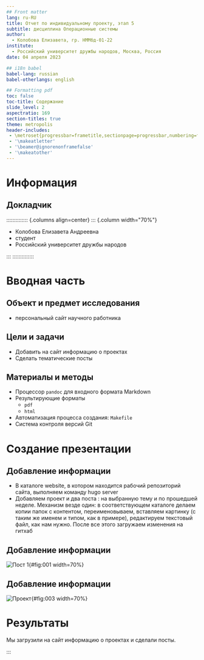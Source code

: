 ```yaml
---
## Front matter
lang: ru-RU
title: Отчет по индивидуальному проекту, этап 5
subtitle: дисциплина Операционные системы
author:
  - Колобова Елизавета, гр. НММбд-01-22
institute:
  - Российский университет дружбы народов, Москва, Россия
date: 04 апреля 2023

## i18n babel
babel-lang: russian
babel-otherlangs: english

## Formatting pdf
toc: false
toc-title: Содержание
slide_level: 2
aspectratio: 169
section-titles: true
theme: metropolis
header-includes:
 - \metroset{progressbar=frametitle,sectionpage=progressbar,numbering=fraction}
 - '\makeatletter'
 - '\beamer@ignorenonframefalse'
 - '\makeatother'
---
```


# Информация

## Докладчик

:::::::::::::: {.columns align=center}
::: {.column width="70%"}

  * Колобова Елизавета Андреевна
  * студент
  * Российский университет дружбы народов
 
:::
::::::::::::::

# Вводная часть

## Объект и предмет исследования

- персональный сайт научного работника

## Цели и задачи
- Добавить на сайт информацию о проектах
- Сделать тематические посты

## Материалы и методы

- Процессор `pandoc` для входного формата Markdown
- Результирующие форматы
	- `pdf`
	- `html`
- Автоматизация процесса создания: `Makefile`
- Система контроля версий Git

# Создание презентации

## Добавление информации
- В каталоге website, в котором находится рабочий репозиторий сайта, выполняем команду hugo server
- Добавляем проект и два поста : на выбранную тему и по прошедшей неделе.
Механизм везде один: в соответствующем каталоге делаем копии папок с контентом, переименовываем, вставляем картинку (с таким же именем и типом, как в примере), редактируем текстовый файл, как нам нужно. После все этого загружаем изменения на гитхаб
   
## Добавление информации 
![Пост 1](image/к1.png){#fig:001 width=70%}

## Добавление информации 
![Проект](image/к3.png){#fig:003 width=70%}

# Результаты

Мы загрузили на сайт информацию о проектах и сделали посты.

:::

